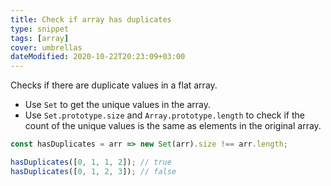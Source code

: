 ```yaml
---
title: Check if array has duplicates
type: snippet
tags: [array]
cover: umbrellas
dateModified: 2020-10-22T20:23:09+03:00
---
```


Checks if there are duplicate values in a flat array.

- Use `Set` to get the unique values in the array.
- Use `Set.prototype.size` and `Array.prototype.length` to check if the count of the unique values is the same as elements in the original array.

```js
const hasDuplicates = arr => new Set(arr).size !== arr.length;
```

```js
hasDuplicates([0, 1, 1, 2]); // true
hasDuplicates([0, 1, 2, 3]); // false
```
